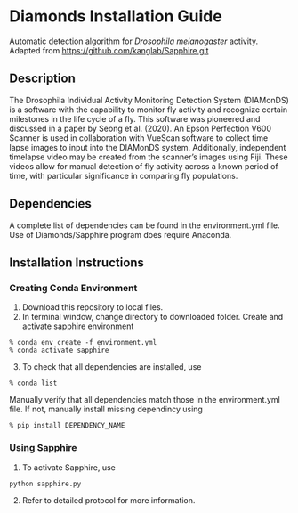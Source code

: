 # Diamonds Installation Guide
Automatic detection algorithm for *Drosophila melanogaster* activity. Adapted from https://github.com/kanglab/Sapphire.git

## Description
The Drosophila Individual Activity Monitoring Detection System (DIAMonDS) is a software with the capability to monitor fly activity and recognize certain milestones in the life cycle of a fly. This software was pioneered and discussed in a paper by Seong et al. (2020). An Epson Perfection V600 Scanner is used in collaboration with VueScan software to collect time lapse images to input into the DIAMonDS system. Additionally, independent timelapse video may be created from the scanner’s images using Fiji. These videos allow for manual detection of fly activity across a known period of time, with particular significance in comparing fly populations.

## Dependencies
A complete list of dependencies can be found in the environment.yml file. Use of Diamonds/Sapphire program does require Anaconda. 

## Installation Instructions
### Creating Conda Environment
1. Download this repository to local files. 
2. In terminal window, change directory to downloaded folder. Create and activate sapphire environment
```console
% conda env create -f environment.yml
% conda activate sapphire
````
3. To check that all dependencies are installed, use 
```console
% conda list
```
Manually verify that all dependencies match those in the environment.yml file. If not, manually install missing dependincy using 
```console
% pip install DEPENDENCY_NAME
```

### Using Sapphire
1. To activate Sapphire, use
```console
python sapphire.py
```
2. Refer to detailed protocol for more information.
